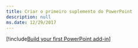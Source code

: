 ```yaml
---
title: Criar o primeiro suplemento do PowerPoint
description: null
ms.date: 12/29/2017
---
```


[!include[Build your first PowerPoint add-in](../includes/file-get-started-powerpoint.md)]